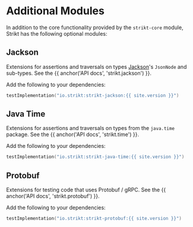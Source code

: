 ---
---

# Additional Modules

In addition to the core functionality provided by the `strikt-core` module, Strikt has the following optional modules:

## Jackson

Extensions for assertions and traversals on types [Jackson](https://github.com/FasterXML/jackson)'s `JsonNode` and sub-types.
See the {{ anchor('API docs', 'strikt.jackson') }}.

Add the following to your dependencies:

```kotlin
testImplementation("io.strikt:strikt-jackson:{{ site.version }}")
``` 

## Java Time

Extensions for assertions and traversals on types from the `java.time` package.
See the {{ anchor('API docs', 'strikt.time') }}.

Add the following to your dependencies:

```kotlin
testImplementation("io.strikt:strikt-java-time:{{ site.version }}")
``` 

## Protobuf

Extensions for testing code that uses Protobuf / gRPC.
See the {{ anchor('API docs', 'strikt.protobuf') }}.

Add the following to your dependencies:

```kotlin
testImplementation("io.strikt:strikt-protobuf:{{ site.version }}")
``` 

